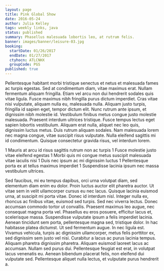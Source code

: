 ```yaml
---
layout: page
title: Pink Global Show
date: 2016-05-24
author: Julia Kelley
tags: weekly links, java
status: published
summary: Phasellus malesuada lobortis leo, at rutrum felis.
banner: images/banner/leisure-03.jpg
booking:
  startDate: 01/26/2017
  endDate: 01/27/2017
  ctyhocn: ATLCNHX
  groupCode: PGS
published: true
---
```

Pellentesque habitant morbi tristique senectus et netus et malesuada fames ac turpis egestas. Sed at condimentum diam, vitae maximus erat. Nullam fermentum aliquam fringilla. Etiam vel arcu non dui hendrerit sodales quis vitae ligula. Fusce maximus nibh fringilla purus dictum imperdiet. Cras vitae nisi vulputate, aliquam nulla eu, malesuada nulla. Aliquam justo turpis, fringilla id sapien eget, tempor dictum elit. Nunc rutrum ante ipsum, et dignissim nibh molestie id. Vestibulum finibus metus congue justo molestie malesuada. Praesent interdum ultrices tristique. Fusce tempus lectus eget sapien lobortis vestibulum. Aliquam erat nulla, aliquet nec leo quis, dignissim luctus metus. Duis rutrum aliquam sodales. Nam malesuada lorem nec magna congue, vitae suscipit risus vulputate. Nulla eleifend sagittis mi id condimentum. Quisque consectetur gravida risus, vel interdum lorem.

1 Mauris at arcu id risus sagittis rutrum non ac turpis
1 Fusce molestie justo vitae eleifend egestas
1 Morbi quis mi congue metus suscipit malesuada vitae iaculis nisi
1 Duis nec ipsum ac mi dignissim luctus
1 Pellentesque porta ex at tellus maximus imperdiet
1 Suspendisse lacinia ipsum nec massa vestibulum ultrices.

Sed faucibus, mi eu tempus dapibus, orci urna volutpat diam, sed elementum diam enim eu dolor. Proin luctus auctor elit pharetra auctor. Ut vitae sem in velit ullamcorper cursus eu nec lacus. Quisque lacinia euismod urna, at suscipit mi porta vitae. Donec id interdum nisl. Integer nulla ex, rhoncus ac finibus vitae, euismod sed turpis. Sed nec viverra lectus. Donec accumsan commodo tortor ut convallis. Praesent maximus leo augue, nec consequat magna porta vel. Phasellus eu eros posuere, efficitur lacus et, scelerisque massa. Suspendisse vulputate ipsum a felis imperdiet lacinia. Aenean tincidunt sem porta, pellentesque magna sed, tristique dolor.
In hac habitasse platea dictumst. Ut sed fermentum augue. In nec ligula est. Vivamus vehicula, turpis ac dignissim ullamcorper, metus felis porttitor ex, sed dignissim sem justo vel nisi. Curabitur a lacus ac purus lacinia tempus. Aliquam pharetra dignissim pharetra. Aliquam euismod laoreet lacus ac accumsan. Nullam sed purus dui. Pellentesque feugiat est erat, in volutpat lacus venenatis eu. Aenean bibendum placerat felis, non eleifend dui vulputate sed. Pellentesque aliquet nulla lectus, et vulputate purus hendrerit a.
